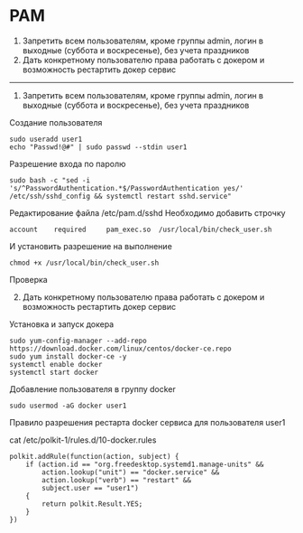 # PAM
1. Запретить всем пользователям, кроме группы admin, логин в выходные (суббота и воскресенье), без учета праздников
2. Дать конкретному пользователю права работать с докером и возможность рестартить докер сервис
---
1. Запретить всем пользователям, кроме группы admin, логин в выходные (суббота и воскресенье), без учета праздников

Создание пользователя

    sudo useradd user1 
    echo "Passwd!@#" | sudo passwd --stdin user1

Разрешение входа по паролю 

    sudo bash -c "sed -i 's/^PasswordAuthentication.*$/PasswordAuthentication yes/' /etc/ssh/sshd_config && systemctl restart sshd.service"

Редактирование файла /etc/pam.d/sshd
Необходимо добавить строчку 

    account    required     pam_exec.so  /usr/local/bin/check_user.sh

И установить разрешение на выполнение

    chmod +x /usr/local/bin/check_user.sh

Проверка




2. Дать конкретному пользователю права работать с докером и возможность рестартить докер сервис

Установка и запуск докера

    sudo yum-config-manager --add-repo https://download.docker.com/linux/centos/docker-ce.repo
    sudo yum install docker-ce -y
    systemctl enable docker 
    systemctl start docker

Добавление пользователя в группу docker  

    sudo usermod -aG docker user1

Правило разрешения рестарта docker сервиса для пользователя user1

cat /etc/polkit-1/rules.d/10-docker.rules

    polkit.addRule(function(action, subject) {
        if (action.id == "org.freedesktop.systemd1.manage-units" &&
            action.lookup("unit") == "docker.service" &&
            action.lookup("verb") == "restart" &&
            subject.user == "user1")
        {
            return polkit.Result.YES;
        }
    })


